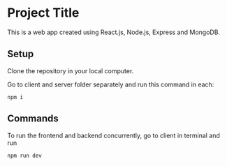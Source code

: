 
# Project Title

This is a web app created using React.js, Node.js, Express and MongoDB. 


## Setup

Clone the repository in your local computer.

Go to client and server folder separately and run this command in each:

```
npm i
```
## Commands

To run the frontend and backend concurrently, go to client in terminal and run
```
npm run dev
```